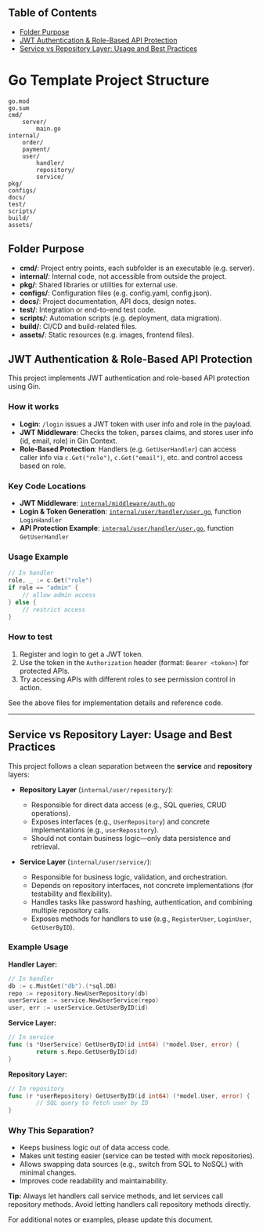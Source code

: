 
## Table of Contents
- [Folder Purpose](#folder-purpose)
- [JWT Authentication & Role-Based API Protection](#jwt-authentication--role-based-api-protection)
- [Service vs Repository Layer: Usage and Best Practices](#service-vs-repository-layer-usage-and-best-practices)


# Go Template Project Structure

```
go.mod
go.sum
cmd/
    server/
        main.go
internal/
    order/
    payment/
    user/
        handler/
        repository/
        service/
pkg/
configs/
docs/
test/
scripts/
build/
assets/
```

## Folder Purpose
- **cmd/**: Project entry points, each subfolder is an executable (e.g. server).
- **internal/**: Internal code, not accessible from outside the project.
- **pkg/**: Shared libraries or utilities for external use.
- **configs/**: Configuration files (e.g. config.yaml, config.json).
- **docs/**: Project documentation, API docs, design notes.
- **test/**: Integration or end-to-end test code.
- **scripts/**: Automation scripts (e.g. deployment, data migration).
- **build/**: CI/CD and build-related files.
- **assets/**: Static resources (e.g. images, frontend files).

## JWT Authentication & Role-Based API Protection

This project implements JWT authentication and role-based API protection using Gin.

### How it works
- **Login**: `/login` issues a JWT token with user info and role in the payload.
- **JWT Middleware**: Checks the token, parses claims, and stores user info (id, email, role) in Gin Context.
- **Role-Based Protection**: Handlers (e.g. `GetUserHandler`) can access caller info via `c.Get("role")`, `c.Get("email")`, etc. and control access based on role.

### Key Code Locations
- **JWT Middleware**: [`internal/middleware/auth.go`](internal/middleware/auth.go)
- **Login & Token Generation**: [`internal/user/handler/user.go`](internal/user/handler/user.go), function `LoginHandler`
- **API Protection Example**: [`internal/user/handler/user.go`](internal/user/handler/user.go), function `GetUserHandler`

### Usage Example
```go
// In handler
role, _ := c.Get("role")
if role == "admin" {
    // allow admin access
} else {
    // restrict access
}
```

### How to test
1. Register and login to get a JWT token.
2. Use the token in the `Authorization` header (format: `Bearer <token>`) for protected APIs.
3. Try accessing APIs with different roles to see permission control in action.

See the above files for implementation details and reference code.

---

## Service vs Repository Layer: Usage and Best Practices

This project follows a clean separation between the **service** and **repository** layers:

- **Repository Layer** (`internal/user/repository/`):
    - Responsible for direct data access (e.g., SQL queries, CRUD operations).
    - Exposes interfaces (e.g., `UserRepository`) and concrete implementations (e.g., `userRepository`).
    - Should not contain business logic—only data persistence and retrieval.

- **Service Layer** (`internal/user/service/`):
    - Responsible for business logic, validation, and orchestration.
    - Depends on repository interfaces, not concrete implementations (for testability and flexibility).
    - Handles tasks like password hashing, authentication, and combining multiple repository calls.
    - Exposes methods for handlers to use (e.g., `RegisterUser`, `LoginUser`, `GetUserByID`).

### Example Usage

**Handler Layer:**

```go
// In handler
db := c.MustGet("db").(*sql.DB)
repo := repository.NewUserRepository(db)
userService := service.NewUserService(repo)
user, err := userService.GetUserByID(id)
```

**Service Layer:**

```go
// In service
func (s *UserService) GetUserByID(id int64) (*model.User, error) {
        return s.Repo.GetUserByID(id)
}
```

**Repository Layer:**

```go
// In repository
func (r *userRepository) GetUserByID(id int64) (*model.User, error) {
        // SQL query to fetch user by ID
}
```

### Why This Separation?

- Keeps business logic out of data access code.
- Makes unit testing easier (service can be tested with mock repositories).
- Allows swapping data sources (e.g., switch from SQL to NoSQL) with minimal changes.
- Improves code readability and maintainability.

**Tip:**
Always let handlers call service methods, and let services call repository methods. Avoid letting handlers call repository methods directly.

For additional notes or examples, please update this document.

